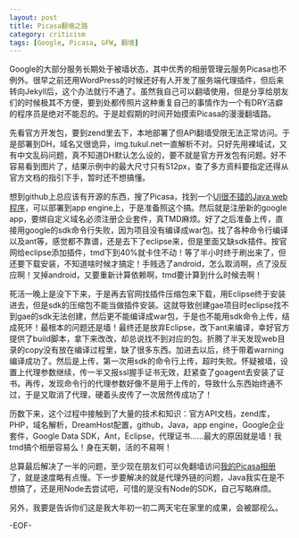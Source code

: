 ```yaml
---
layout: post
title: Picasa翻墙之路
category: criticism
tags: [Google, Picasa, GFW, 翻墙]
---
```


Google的大部分服务长期处于被墙状态，其中优秀的相册管理云服务Picasa也不例外。很早之前还用WordPress的时候还好有人开发了服务端代理插件，但后来转向Jekyll后，这个办法就行不通了。虽然我自己可以翻墙使用，但是分享给朋友们的时候极其不方便，要到处都传照片这种重复自己的事情作为一个有DRY洁癖的程序员是绝对不能忍的。于是趁假期的时间开始摸索Picasa的漫漫翻墙路。

先看官方开发包，要到zend里去下，本地部署了但API翻墙受限无法正常访问。于是部署到DH，域名又很诡异，img.tukul.net一直解析不对。只好先用裸域试，又有中文乱码问题，真不知道DH默认怎么设的，要不就是官方开发包有问题。好不容易看到图片了，结果示例中的最大尺寸只有512px，查了多方资料要指定还得从官方文档的指引下手，暂时还不想搞懂。

想到github上总应该有开源的东西，搜了Picasa，找到一个[UI很不错的Java web程序](https://github.com/angryziber/picasa-gallery)，可以部署到app engine上，于是准备照这个搞。然后就是注册新的google app，要绑自定义域名必须注册企业套件，真TMD麻烦。好了之后准备上传，直接用google的sdk命令行失败，因为项目没有编译成war包。找了各种命令行编译以及ant等，感觉都不靠谱，还是去下了eclipse来，但是里面又缺sdk插件。按官网给eclipse添加插件，tmd下到40%就卡住不动！等了半小时终于刷出来了，但还要下载安装，不知道啥时候才搞定！手贱选了android，怎么取消啊，点了没反应啊！叉掉android，又要重新计算依赖啊，tmd要计算到什么时候去啊！

死活一晚上是没下下来，于是再去官网找插件压缩包来下载，用Eclipse终于安装进去，但是sdk的压缩包不能当做插件安装。这就导致创建gae项目时eclipse找不到gae的sdk无法创建，然后更不能编译成war包，于是也不能用sdk命令上传，结成死环！最根本的问题还是墙！最终还是放弃Eclipse，改下ant来编译，幸好官方提供了build脚本，拿下来改改，却总说找不到对应的包。折腾了半天发现web目录的copy没有放在编译过程里，缺了很多东西。加进去以后，终于带着warning编译成功了。然后是上传，第一次用sdk的命令行上传，超时失败。怀疑被墙，设置上代理参数继续，传一半又报ssl握手证书无效，赶紧查了goagent去安装了证书。再传，发现命令行的代理参数好像不是用于上传的，导致什么东西始终通不过，于是又取消了代理，硬着头皮传了一次居然传成功了！

历数下来，这个过程中接触到了大量的技术和知识：官方API文档，zend库，PHP，域名解析，DreamHost配置，github，Java，app engine，Google企业套件，Google Data SDK，Ant，Eclipse，代理证书……最大的原因就是墙！我tmd搞个相册容易么！身在天朝，活的不易啊！

总算最后解决了一半的问题，至少现在朋友们可以免翻墙访问[我的Picasa相册](http://photo.justlog.me)了，就是速度略有点慢。下一步要解决的就是代理外链的问题，Java我实在是不想搞了，还是用Node去尝试吧，可惜的是没有Node的SDK，自己写略麻烦。

另外，我要是告诉你们这是我大年初一初二两天宅在家里的成果，会被鄙视么。

-EOF-
